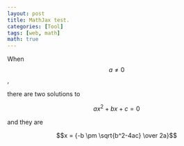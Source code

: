 ```yaml
---
layout: post
title: MathJax test.
categories: [Tool]
tags: [web, math]
math: true
---
```


When $$a \ne 0$$,

there are two solutions to

$$ax^2 + bx + c = 0$$

and they are

$$x = {-b \pm \sqrt{b^2-4ac} \over 2a}$$
